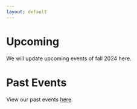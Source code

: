 ```yaml
---
layout: default
---
```


# Upcoming
We will update upcoming events of fall 2024 here.
# Past Events
View our past events [here](https://swimm.stanford.edu/events3.html).
